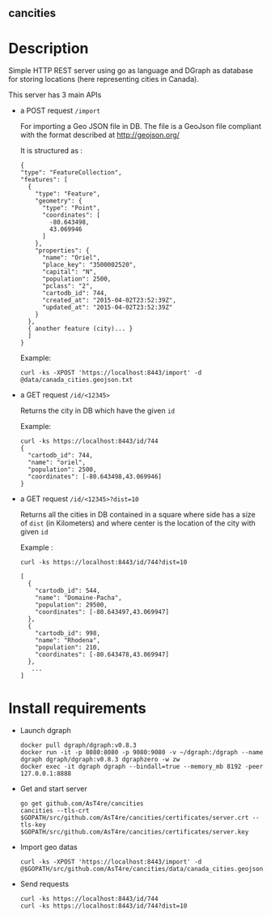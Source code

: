 ## cancities ##

# Description #

Simple HTTP REST server using go as language and DGraph as database for storing locations (here representing cities in Canada).

This server has 3 main APIs

- a POST request `/import`

  For importing a Geo JSON file in DB. The file is a GeoJson file compliant with the format described at http://geojson.org/

  It is structured as :

  ```
  {
  "type": "FeatureCollection",
  "features": [
    {
      "type": "Feature",
      "geometry": {
        "type": "Point",
        "coordinates": [
          -80.643498,
          43.069946
        ]
      },
      "properties": {
        "name": "Oriel",
        "place_key": "3500002520",
        "capital": "N",
        "population": 2500,
        "pclass": "2",
        "cartodb_id": 744,
        "created_at": "2015-04-02T23:52:39Z",
        "updated_at": "2015-04-02T23:52:39Z"
      }
    },
    { another feature (city)... }
    ]
  }
  ```

  Example:
  ```
  curl -ks -XPOST 'https://localhost:8443/import' -d @data/canada_cities.geojson.txt
  ```

- a GET request `/id/<12345>`

  Returns the city in DB which have the given `id`

  Example:
  ```
  curl -ks https://localhost:8443/id/744
  {
    "cartodb_id": 744,
    "name": "oriel",
    "population": 2500,
    "coordinates": [-80.643498,43.069946]
  }
  ```

- a GET request `/id/<12345>?dist=10`

  Returns all the cities in DB contained in a square where side has a size of `dist` (in Kilometers) and where center is the location of the city with given `id`

   Example :
   ```
   curl -ks https://localhost:8443/id/744?dist=10

   [
     {
       "cartodb_id": 544,
       "name": "Domaine-Pacha",
       "population": 29500,
       "coordinates": [-80.643497,43.069947]
     },
     {
       "cartodb_id": 998,
       "name": "Rhodena",
       "population": 210,
       "coordinates": [-80.643478,43.069947]
     },
      ...
   ]
   ```

# Install requirements #

- Launch dgraph

  ```
  docker pull dgraph/dgraph:v0.8.3
  docker run -it -p 8080:8080 -p 9080:9080 -v ~/dgraph:/dgraph --name dgraph dgraph/dgraph:v0.8.3 dgraphzero -w zw
  docker exec -it dgraph dgraph --bindall=true --memory_mb 8192 -peer 127.0.0.1:8888
  ```

- Get and start server

  ```
  go get github.com/AsT4re/cancities
  cancities --tls-crt $GOPATH/src/github.com/AsT4re/cancities/certificates/server.crt --tls-key $GOPATH/src/github.com/AsT4re/cancities/certificates/server.key
  ```

- Import geo datas

  ```
  curl -ks -XPOST 'https://localhost:8443/import' -d @$GOPATH/src/github.com/AsT4re/cancities/data/canada_cities.geojson.txt
  ```

- Send requests

  ```
  curl -ks https://localhost:8443/id/744
  curl -ks https://localhost:8443/id/744?dist=10
  ```